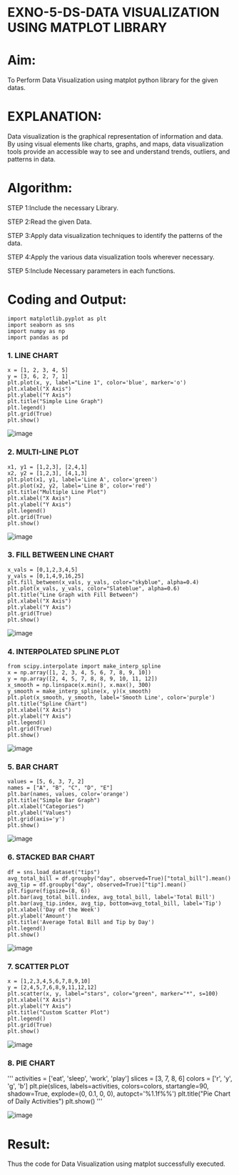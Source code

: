 # EXNO-5-DS-DATA VISUALIZATION USING MATPLOT LIBRARY

# Aim:
  To Perform Data Visualization using matplot python library for the given datas.

# EXPLANATION:
Data visualization is the graphical representation of information and data. By using visual elements like charts, graphs, and maps, data visualization tools provide an accessible way to see and understand trends, outliers, and patterns in data.

# Algorithm:
STEP 1:Include the necessary Library.

STEP 2:Read the given Data.

STEP 3:Apply data visualization techniques to identify the patterns of the data.

STEP 4:Apply the various data visualization tools wherever necessary.

STEP 5:Include Necessary parameters in each functions.

# Coding and Output:
```
import matplotlib.pyplot as plt
import seaborn as sns
import numpy as np
import pandas as pd
```
### 1. LINE CHART
```
x = [1, 2, 3, 4, 5]
y = [3, 6, 2, 7, 1]
plt.plot(x, y, label="Line 1", color='blue', marker='o')
plt.xlabel("X Axis")
plt.ylabel("Y Axis")
plt.title("Simple Line Graph")
plt.legend()
plt.grid(True)
plt.show()
```

![image](https://github.com/user-attachments/assets/863f1eaa-c515-48ad-ac24-2c8eff0dc156)
### 2. MULTI-LINE PLOT

```
x1, y1 = [1,2,3], [2,4,1]
x2, y2 = [1,2,3], [4,1,3]
plt.plot(x1, y1, label='Line A', color='green')
plt.plot(x2, y2, label='Line B', color='red')
plt.title("Multiple Line Plot")
plt.xlabel("X Axis")
plt.ylabel("Y Axis")
plt.legend()
plt.grid(True)
plt.show()
```
![image](https://github.com/user-attachments/assets/8751c998-9d7b-4188-8ea6-487538c79fad)
### 3. FILL BETWEEN LINE CHART

```
x_vals = [0,1,2,3,4,5]
y_vals = [0,1,4,9,16,25]
plt.fill_between(x_vals, y_vals, color="skyblue", alpha=0.4)
plt.plot(x_vals, y_vals, color="Slateblue", alpha=0.6)
plt.title("Line Graph with Fill Between")
plt.xlabel("X Axis")
plt.ylabel("Y Axis")
plt.grid(True)
plt.show()
```
![image](https://github.com/user-attachments/assets/02b35e5c-5138-45f8-8088-6960225c9a6c)

### 4. INTERPOLATED SPLINE PLOT
```
from scipy.interpolate import make_interp_spline
x = np.array([1, 2, 3, 4, 5, 6, 7, 8, 9, 10])
y = np.array([2, 4, 5, 7, 8, 8, 9, 10, 11, 12])
x_smooth = np.linspace(x.min(), x.max(), 300)
y_smooth = make_interp_spline(x, y)(x_smooth)
plt.plot(x_smooth, y_smooth, label='Smooth Line', color='purple')
plt.title("Spline Chart")
plt.xlabel("X Axis")
plt.ylabel("Y Axis")
plt.legend()
plt.grid(True)
plt.show()
```
![image](https://github.com/user-attachments/assets/a17a3a93-25be-41a8-8f7e-7fe24d8edb03)
### 5. BAR CHART
```
values = [5, 6, 3, 7, 2]
names = ["A", "B", "C", "D", "E"]
plt.bar(names, values, color='orange')
plt.title("Simple Bar Graph")
plt.xlabel("Categories")
plt.ylabel("Values")
plt.grid(axis='y')
plt.show()
```
![image](https://github.com/user-attachments/assets/1135f585-dc1b-4b19-a9d1-aae223a67ed0)

### 6. STACKED BAR CHART
```
df = sns.load_dataset("tips")
avg_total_bill = df.groupby("day", observed=True)["total_bill"].mean()
avg_tip = df.groupby("day", observed=True)["tip"].mean()
plt.figure(figsize=(8, 6))
plt.bar(avg_total_bill.index, avg_total_bill, label='Total Bill')
plt.bar(avg_tip.index, avg_tip, bottom=avg_total_bill, label='Tip')
plt.xlabel('Day of the Week')
plt.ylabel('Amount')
plt.title('Average Total Bill and Tip by Day')
plt.legend()
plt.show()
```
![image](https://github.com/user-attachments/assets/5df03e69-433d-446a-8521-ad6f397668c9)

### 7. SCATTER PLOT
```
x = [1,2,3,4,5,6,7,8,9,10]
y = [2,4,5,7,6,8,9,11,12,12]
plt.scatter(x, y, label="stars", color="green", marker="*", s=100)
plt.xlabel("X Axis")
plt.ylabel("Y Axis")
plt.title("Custom Scatter Plot")
plt.legend()
plt.grid(True)
plt.show()
```
![image](https://github.com/user-attachments/assets/5ca767e1-6642-480a-b500-08fb9f3ab180)

### 8. PIE CHART

'''
activities = ['eat', 'sleep', 'work', 'play']
slices = [3, 7, 8, 6]
colors = ['r', 'y', 'g', 'b']
plt.pie(slices, labels=activities, colors=colors, startangle=90, shadow=True, explode=(0, 0.1, 0, 0), autopct='%1.1f%%')
plt.title("Pie Chart of Daily Activities")
plt.show()
'''

![image](https://github.com/user-attachments/assets/28e44df7-b267-492f-a72c-c2945e75d8f3)

# Result:
Thus the code for Data Visualization using matplot successfully executed.
